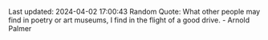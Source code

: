 Last updated: 2024-04-02 17:00:43
Random Quote: What other people may find in poetry or art museums, I find in the flight of a good drive. - Arnold Palmer